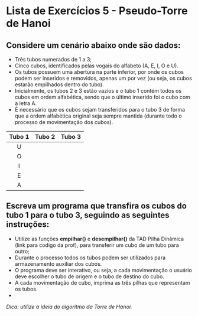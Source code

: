 # Lista de Exercícios 5 - Pseudo-Torre de Hanoi

## Considere um cenário abaixo onde são dados:

- Três tubos numerados de 1 a 3;
- Cinco cubos, identificados pelas vogais do alfabeto (A, E, I, O e U).
- Os tubos possuem uma abertura na parte inferior, por onde os cubos podem ser inseridos e
removidos, apenas um por vez (ou seja, os cubos estarão empilhados dentro do tubo).
- Inicialmente, os tubos 2 e 3 estão vazios e o tubo 1 contém todos os cubos em ordem alfabética,
sendo que o último inserido foi o cubo com a letra A.
- É necessário que os cubos sejam transferidos para o tubo 3 de forma que a ordem alfabética
original seja sempre mantida (durante todo o processo de movimentação dos cubos).

| Tubo 1 | Tubo 2 | Tubo 3|
|:--------:|--------|-------|
| U |   |   | 
| O |   |   | 
| I |   |   |
| E |   |   |
| A |   |   |

## Escreva um programa que transfira os cubos do tubo 1 para o tubo 3, seguindo as seguintes instruções:

- Utilize as funções **empilhar()** e **desempilhar()** da TAD Pilha Dinâmica (link para codigo da prof), para transferir um cubo de um tubo para outro;
- Durante o processo todos os tubos podem ser utilizados para armazenamento auxiliar dos cubos.
- O programa deve ser interativo, ou seja, a cada movimentação o usuário deve escolher o tubo de
origem e o tubo de destino do cubo.
- A cada movimentação de cubo, imprima as três pilhas que representam os tubos.
- 
*Dica: utilize a ideia do algoritmo da Torre de Hanoi.*